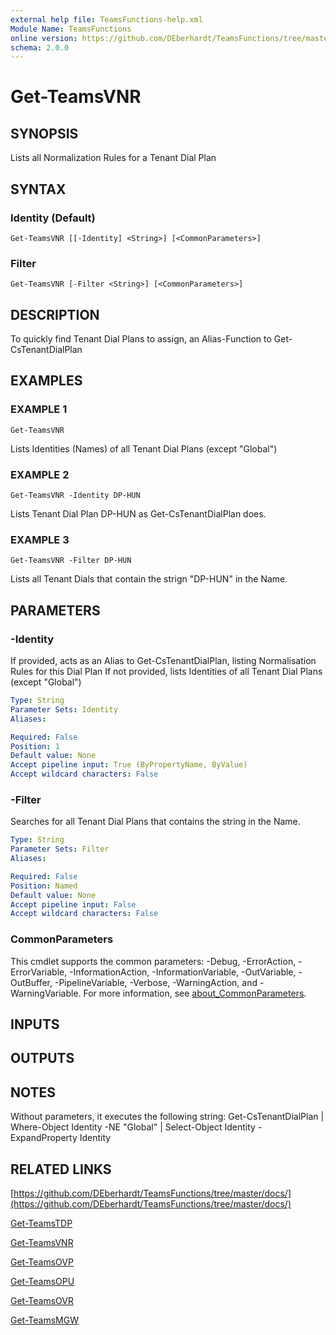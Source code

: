 ```yaml
---
external help file: TeamsFunctions-help.xml
Module Name: TeamsFunctions
online version: https://github.com/DEberhardt/TeamsFunctions/tree/master/docs/
schema: 2.0.0
---
```


# Get-TeamsVNR

## SYNOPSIS
Lists all Normalization Rules for a Tenant Dial Plan

## SYNTAX

### Identity (Default)
```
Get-TeamsVNR [[-Identity] <String>] [<CommonParameters>]
```

### Filter
```
Get-TeamsVNR [-Filter <String>] [<CommonParameters>]
```

## DESCRIPTION
To quickly find Tenant Dial Plans to assign, an Alias-Function to Get-CsTenantDialPlan

## EXAMPLES

### EXAMPLE 1
```
Get-TeamsVNR
```

Lists Identities (Names) of all Tenant Dial Plans (except "Global")

### EXAMPLE 2
```
Get-TeamsVNR -Identity DP-HUN
```

Lists Tenant Dial Plan DP-HUN as Get-CsTenantDialPlan does.

### EXAMPLE 3
```
Get-TeamsVNR -Filter DP-HUN
```

Lists all Tenant Dials that contain the strign "DP-HUN" in the Name.

## PARAMETERS

### -Identity
If provided, acts as an Alias to Get-CsTenantDialPlan, listing Normalisation Rules for this Dial Plan
If not provided, lists Identities of all Tenant Dial Plans (except "Global")

```yaml
Type: String
Parameter Sets: Identity
Aliases:

Required: False
Position: 1
Default value: None
Accept pipeline input: True (ByPropertyName, ByValue)
Accept wildcard characters: False
```

### -Filter
Searches for all Tenant Dial Plans that contains the string in the Name.

```yaml
Type: String
Parameter Sets: Filter
Aliases:

Required: False
Position: Named
Default value: None
Accept pipeline input: False
Accept wildcard characters: False
```

### CommonParameters
This cmdlet supports the common parameters: -Debug, -ErrorAction, -ErrorVariable, -InformationAction, -InformationVariable, -OutVariable, -OutBuffer, -PipelineVariable, -Verbose, -WarningAction, and -WarningVariable. For more information, see [about_CommonParameters](http://go.microsoft.com/fwlink/?LinkID=113216).

## INPUTS

## OUTPUTS

## NOTES
Without parameters, it executes the following string:
Get-CsTenantDialPlan | Where-Object Identity -NE "Global" | Select-Object Identity -ExpandProperty Identity

## RELATED LINKS

[https://github.com/DEberhardt/TeamsFunctions/tree/master/docs/](https://github.com/DEberhardt/TeamsFunctions/tree/master/docs/)

[Get-TeamsTDP]()

[Get-TeamsVNR]()

[Get-TeamsOVP]()

[Get-TeamsOPU]()

[Get-TeamsOVR]()

[Get-TeamsMGW]()

